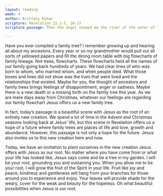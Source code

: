 ```yaml
---
layout: reading
week: 4
author: Brittany Kohan
scripture: Revelation 22.1-5, 16-17
scripture_passage: Then the angel showed me the river of the water of life, bright as crystal, flowing from the throne of God and of the Lamb through the middle of the street of the city. On either side of the river is the tree of life with its twelve kinds of fruit, producing its fruit each month&#59; and the leaves of the tree are for the healing of the nations. Nothing accursed will be found there any more. But the throne of God and of the Lamb will be in it, and his servants will worship him&#59; they will see his face, and his name will be on their foreheads. And there will be no more night&#59; they need no light of lamp or sun, for the Lord God will be their light, and they will reign forever and ever.<br><br>“It is I, Jesus, who sent my angel to you with this testimony for the churches. I am the root and the descendant of David, the bright morning star.”<br><br>The Spirit and the bride say, “Come.”<br><br>And let everyone who hears say, “Come.”<br><br>And let everyone who is thirsty come.<br><br>Let anyone who wishes take the water of life as a gift.

---
```


Have you ever compiled a family tree? I remember growing up and hearing all about my ancestors. Every year or so my grandmother would pull out all sorts of yellowed papers and fill the dining room table with big flowcharts of family lineage. Not trees, flowcharts. These flowcharts held all the names of our family going back hundreds of years. We had clear lines of who was born to whom, who married whom, and when people died. What those boxes and lines did not show was the lives that were lived and the relationships that existed. Maybe for you, the thought of ancestors and family trees brings feelings of disappointment, anger or sadness. Maybe there is a new death or a missing birth on the family tree this year. As we are mere days away from Christmas, whatever our feelings are regarding our family flowchart Jesus offers us a new family tree.

In fact, today’s passage is a beautiful scene with Jesus as the root of an entirely new creation. We spend a lot of time in the Advent and Christmas seasons looking back at Jesus’ life, but this scene in Revelation offers us a hope of a future where family trees are places of life and love, growth and abundance. However, this passage is not only a hope for the future. Jesus also invites us to this new creation here and now.

Today, we have an invitation to plant ourselves in the new creation Jesus offers with Jesus as our root. No matter where you have come from or what your life has looked like, Jesus says come and be a tree in my garden. I will be your root, grounding you and sustaining you. When you allow me to be your root, I will grow the fruit of the Spirit in your life. Fruit like joy and peace, kindness and gentleness will hang from your branches for those around you to experience and enjoy. Your leaves will provide shade for the weary, cover for the weak and beauty for the hopeless. Oh what beautiful possibilities when Jesus is our root.

